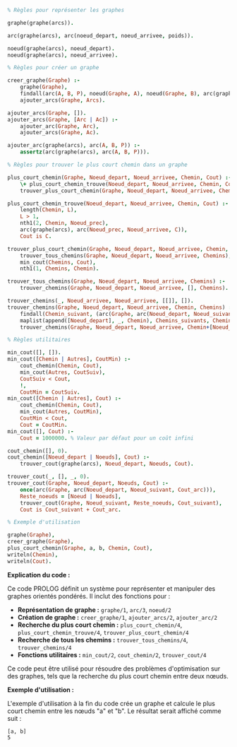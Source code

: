 ```prolog
% Règles pour représenter les graphes

graphe(graphe(arcs)).

arc(graphe(arcs), arc(noeud_depart, noeud_arrivee, poids)).

noeud(graphe(arcs), noeud_depart).
noeud(graphe(arcs), noeud_arrivee).

% Règles pour créer un graphe

creer_graphe(Graphe) :-
    graphe(Graphe),
    findall(arc(A, B, P), noeud(Graphe, A), noeud(Graphe, B), arc(graphe(arcs), arc(A, B, P)), Arcs),
    ajouter_arcs(Graphe, Arcs).

ajouter_arcs(Graphe, []).
ajouter_arcs(Graphe, [Arc | Ac]) :-
    ajouter_arc(Graphe, Arc),
    ajouter_arcs(Graphe, Ac).

ajouter_arc(graphe(arcs), arc(A, B, P)) :-
    assertz(arc(graphe(arcs), arc(A, B, P))).

% Règles pour trouver le plus court chemin dans un graphe

plus_court_chemin(Graphe, Noeud_depart, Noeud_arrivee, Chemin, Cout) :-
    \+ plus_court_chemin_trouve(Noeud_depart, Noeud_arrivee, Chemin, Cout),
    trouver_plus_court_chemin(Graphe, Noeud_depart, Noeud_arrivee, Chemin, Cout).

plus_court_chemin_trouve(Noeud_depart, Noeud_arrivee, Chemin, Cout) :-
    length(Chemin, L),
    L > 1,
    nth1(2, Chemin, Noeud_prec),
    arc(graphe(arcs), arc(Noeud_prec, Noeud_arrivee, C)),
    Cout is C.

trouver_plus_court_chemin(Graphe, Noeud_depart, Noeud_arrivee, Chemin, Cout) :-
    trouver_tous_chemins(Graphe, Noeud_depart, Noeud_arrivee, Chemins),
    min_cout(Chemins, Cout),
    nth1(1, Chemins, Chemin).

trouver_tous_chemins(Graphe, Noeud_depart, Noeud_arrivee, Chemins) :-
    trouver_chemins(Graphe, Noeud_depart, Noeud_arrivee, [], Chemins).

trouver_chemins(_, Noeud_arrivee, Noeud_arrivee, [[]], []).
trouver_chemins(Graphe, Noeud_depart, Noeud_arrivee, Chemin, Chemins) :-
    findall(Chemin_suivant, (arc(Graphe, arc(Noeud_depart, Noeud_suivant, _)), \+ member(Noeud_suivant, Chemin)), Chemins_suivants),
    maplist(append([Noeud_depart], _, Chemin), Chemins_suivants, Chemins_intermediaires),
    trouver_chemins(Graphe, Noeud_depart, Noeud_arrivee, Chemin+[Noeud_depart], Chemins_intermediaires).

% Règles utilitaires

min_cout([], []).
min_cout([Chemin | Autres], CoutMin) :-
    cout_chemin(Chemin, Cout),
    min_cout(Autres, CoutSuiv),
    CoutSuiv < Cout,
    !,
    CoutMin = CoutSuiv.
min_cout([Chemin | Autres], Cout) :-
    cout_chemin(Chemin, Cout),
    min_cout(Autres, CoutMin),
    CoutMin < Cout,
    Cout = CoutMin.
min_cout([], Cout) :-
    Cout = 1000000. % Valeur par défaut pour un coût infini

cout_chemin([], 0).
cout_chemin([Noeud_depart | Noeuds], Cout) :-
    trouver_cout(graphe(arcs), Noeud_depart, Noeuds, Cout).

trouver_cout(_, [], _, 0).
trouver_cout(Graphe, Noeud_depart, Noeuds, Cout) :-
    once(arc(Graphe, arc(Noeud_depart, Noeud_suivant, Cout_arc))),
    Reste_noeuds = [Noeud | Noeuds],
    trouver_cout(Graphe, Noeud_suivant, Reste_noeuds, Cout_suivant),
    Cout is Cout_suivant + Cout_arc.

% Exemple d'utilisation

graphe(Graphe),
creer_graphe(Graphe),
plus_court_chemin(Graphe, a, b, Chemin, Cout),
writeln(Chemin),
writeln(Cout).
```

**Explication du code :**

Ce code PROLOG définit un système pour représenter et manipuler des graphes orientés pondérés. Il inclut des fonctions pour :

* **Représentation de graphe :** `graphe/1`, `arc/3`, `noeud/2`
* **Création de graphe :** `creer_graphe/1`, `ajouter_arcs/2`, `ajouter_arc/2`
* **Recherche du plus court chemin :** `plus_court_chemin/4`, `plus_court_chemin_trouve/4`, `trouver_plus_court_chemin/4`
* **Recherche de tous les chemins :** `trouver_tous_chemins/4`, `trouver_chemins/4`
* **Fonctions utilitaires :** `min_cout/2`, `cout_chemin/2`, `trouver_cout/4`

Ce code peut être utilisé pour résoudre des problèmes d'optimisation sur des graphes, tels que la recherche du plus court chemin entre deux nœuds.

**Exemple d'utilisation :**

L'exemple d'utilisation à la fin du code crée un graphe et calcule le plus court chemin entre les nœuds "a" et "b". Le résultat serait affiché comme suit :

```
[a, b]
5
```